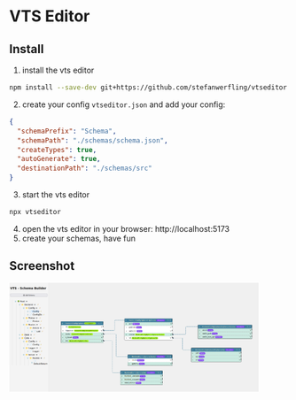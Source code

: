 # VTS Editor
## Install

1. install the vts editor
```bash
npm install --save-dev git+https://github.com/stefanwerfling/vtseditor.git
```

2. create your config ```vtseditor.json``` and add your config:
```json
{
  "schemaPrefix": "Schema",
  "schemaPath": "./schemas/schema.json",
  "createTypes": true,
  "autoGenerate": true,
  "destinationPath": "./schemas/src"
}
```
3. start the vts editor
```bash
npx vtseditor
```

4. open the vts editor in your browser: http://localhost:5173
5. create your schemas, have fun

## Screenshot
<img src="doc/images/screenshot1.png" alt="Screenshot 1" width="450px" />